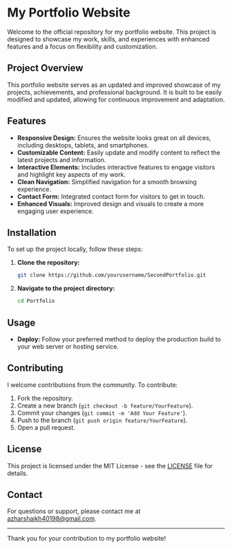 # My  Portfolio Website

Welcome to the official repository for my  portfolio website. This project is designed to showcase my work, skills, and experiences with enhanced features and a focus on flexibility and customization.

## Project Overview

This  portfolio website serves as an updated and improved showcase of my projects, achievements, and professional background. It is built to be easily modified and updated, allowing for continuous improvement and adaptation.

## Features

- **Responsive Design:** Ensures the website looks great on all devices, including desktops, tablets, and smartphones.
- **Customizable Content:** Easily update and modify content to reflect the latest projects and information.
- **Interactive Elements:** Includes interactive features to engage visitors and highlight key aspects of my work.
- **Clean Navigation:** Simplified navigation for a smooth browsing experience.
- **Contact Form:** Integrated contact form for visitors to get in touch.
- **Enhanced Visuals:** Improved design and visuals to create a more engaging user experience.

## Installation

To set up the project locally, follow these steps:

1. **Clone the repository:**
   ```bash
   git clone https://github.com/yourusername/SecondPortfolio.git
   ```
2. **Navigate to the project directory:**
   ```bash
   cd Portfolio
   ```


## Usage

- **Deploy:** Follow your preferred method to deploy the production build to your web server or hosting service.

## Contributing

I welcome contributions from the community. To contribute:

1. Fork the repository.
2. Create a new branch (`git checkout -b feature/YourFeature`).
3. Commit your changes (`git commit -m 'Add Your Feature'`).
4. Push to the branch (`git push origin feature/YourFeature`).
5. Open a pull request.

## License

This project is licensed under the MIT License - see the [LICENSE](LICENSE) file for details.

## Contact

For questions or support, please contact me at azharshaikh40198@gmail.com.

---

Thank you for your contribution to my portfolio website!

